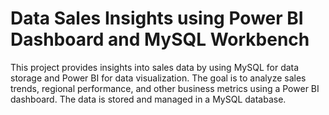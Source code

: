 # Data Sales Insights using Power BI Dashboard and MySQL Workbench

This project provides insights into sales data by using MySQL for data storage and Power BI for data visualization. The goal is to analyze sales trends, regional performance, and other business metrics using a Power BI dashboard. The data is stored and managed in a MySQL database.

